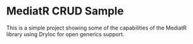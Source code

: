 # MediatR CRUD Sample

This is a simple project showing some of the capabilities of the MediatR library using DryIoc for open generics support.
